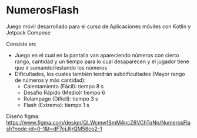 # NumerosFlash

Juego móvil desarrollado para el curso de Aplicaciones móviles con Kotlin y Jetpack Compose

Consiste en:

- Juego en el cual en la pantalla van apareciendo números con cierto rango, cantidad y un tiempo para lo cual desaparecen y el jugador tiene que ir sumando/restando los números
- Dificultades, los cuales también tendrán subdificultades (Mayor rango de números y más cantidad):
    - Calentamiento (Fácil): tiempo 8 s
    - Desafío Rápido (Medio): tiempo 6
    - Relampago (Díficil): tiempo 3 s
    - Flash (Extremo): tiempo 1 s

Diseño figma: https://www.figma.com/design/QLWcmwfSmM4ncZ6VChTqNn/NumerosFlash?node-id=0-1&t=dF7cjJljrQM58co2-1
